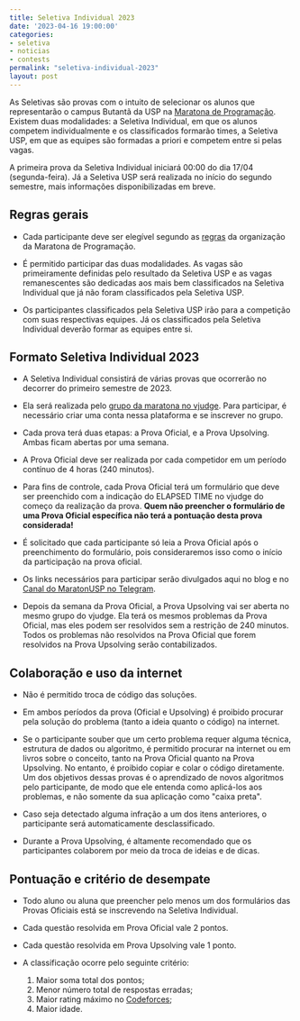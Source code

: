 ```yaml
---
title: Seletiva Individual 2023
date: '2023-04-16 19:00:00'
categories:
- seletiva
- noticias
- contests
permalink: "seletiva-individual-2023"
layout: post
---
```


As Seletivas são provas com o intuito de selecionar os alunos que representarão o campus Butantã da USP na [Maratona de Programação](http://maratona.sbc.org.br/). Existem duas modalidades: a Seletiva Individual, em que os alunos competem individualmente e os classificados formarão times, a Seletiva USP, em que as equipes são formadas a priori e competem entre si pelas vagas.

A primeira prova da Seletiva Individual iniciará 00:00 do dia 17/04 (segunda-feira). Já a Seletiva USP será realizada no início do segundo semestre, mais informações disponibilizadas em breve.

## Regras gerais

* Cada participante deve ser elegível segundo as [regras](http://maratona.sbc.org.br/sobre/regras.html) da organização da Maratona de Programação.

* É permitido participar das duas modalidades. As vagas são primeiramente definidas pelo resultado da Seletiva USP e as vagas remanescentes são dedicadas aos mais bem classificados na Seletiva Individual que já não foram classificados pela Seletiva USP.

* Os participantes classificados pela Seletiva USP irão para a competição com suas respectivas equipes. Já os classificados pela Seletiva Individual deverão formar as equipes entre si.

## Formato Seletiva Individual 2023

* A Seletiva Individual consistirá de várias provas que ocorrerão no decorrer do primeiro semestre de 2023.

* Ela será realizada pelo [grupo da maratona no vjudge](https://vjudge.net/group/maratonusp). Para participar, é necessário criar uma conta nessa plataforma e se inscrever no grupo.

* Cada prova terá duas etapas: a Prova Oficial, e a Prova Upsolving. Ambas ficam abertas por uma semana.

* A Prova Oficial deve ser realizada por cada competidor em um período contínuo de 4 horas (240 minutos).

* Para fins de controle, cada Prova Oficial terá um formulário que deve ser preenchido com a indicação do ELAPSED TIME no vjudge do começo da realização da prova. __Quem não preencher o formulário de uma Prova Oficial específica não terá a pontuação desta prova considerada!__

* É solicitado que cada participante só leia a Prova Oficial após o preenchimento do formulário, pois consideraremos isso como o início da participação na prova oficial.

* Os links necessários para participar serão divulgados aqui no blog e no [Canal do MaratonUSP no Telegram](https://t.me/maratonusp).

* Depois da semana da Prova Oficial, a Prova Upsolving vai ser aberta no mesmo grupo do vjudge. Ela terá os mesmos problemas da Prova Oficial, mas eles podem ser resolvidos sem a restrição de 240 minutos. Todos os problemas não resolvidos na Prova Oficial que forem resolvidos na Prova Upsolving serão contabilizados.

## Colaboração e uso da internet

* Não é permitido troca de código das soluções.

* Em ambos períodos da prova (Oficial e Upsolving) é proibido procurar pela solução do problema (tanto a ideia quanto o código) na internet.

* Se o participante souber que um certo problema requer alguma técnica, estrutura de dados ou algoritmo, é permitido procurar na internet ou em livros sobre o conceito, tanto na Prova Oficial quanto na Prova Upsolving. No entanto, é proibido copiar e colar o código diretamente. Um dos objetivos dessas provas é o aprendizado de novos algoritmos pelo participante, de modo que ele entenda como aplicá-los aos problemas, e não somente da sua aplicação como "caixa preta".

* Caso seja detectado alguma infração a um dos itens anteriores, o participante será automaticamente desclassificado.

* Durante a Prova Upsolving, é altamente recomendado que os participantes colaborem por meio da troca de ideias e de dicas.

## Pontuação e critério de desempate

* Todo aluno ou aluna que preencher pelo menos um dos formulários das Provas Oficiais está se inscrevendo na Seletiva Individual.

* Cada questão resolvida em Prova Oficial vale 2 pontos.

* Cada questão resolvida em Prova Upsolving vale 1 ponto.

* A classificação ocorre pelo seguinte critério:
   1. Maior soma total dos pontos;
   2. Menor número total de respostas erradas;
   3. Maior rating máximo no [Codeforces](http://codeforces.com);
   4. Maior idade.

